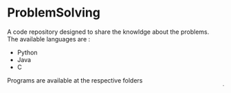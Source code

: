 # ProblemSolving
A code repository designed to share the knowldge about the problems. <br>
The available languages are :
<ul>
  <li>Python</li>
  <li>Java</li>
  <li>C</li>
</ul>
Programs are available at the respective folders
<marquee>
  The codes are developed by
</marquee>
